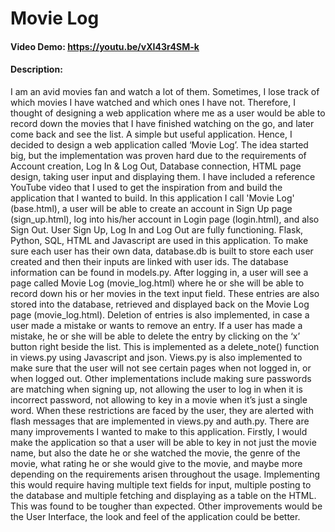 # Movie Log
#### Video Demo: https://youtu.be/vXI43r4SM-k
#### Description:
I am an avid movies fan and watch a lot of them. Sometimes, I lose track of which movies I have watched and which ones I have not. Therefore, I thought of designing a web application where me as a user would be able to record down the movies that I have finished watching on the go, and later come back and see the list. A simple but useful application.
Hence, I decided to design a web application called ‘Movie Log’. The idea started big, but the implementation was proven hard due to the requirements of Account creation, Log In & Log Out, Database connection, HTML page design, taking user input and displaying them.
I have included a reference YouTube video that I used to get the inspiration from and build the application that I wanted to build.
In this application I call 'Movie Log' (base.html), a user will be able to create an account in Sign Up page (sign_up.html), log into his/her account in Login page (login.html), and also Sign Out. User Sign Up, Log In and Log Out are fully functioning.
Flask, Python, SQL, HTML and Javascript are used in this application.
To make sure each user has their own data, database.db is built to store each user created and then their inputs are linked with user ids. The database information can be found in models.py.
After logging in, a user will see a page called Movie Log (movie_log.html) where he or she will be able to record down his or her movies in the text input field. These entries are also stored into the database, retrieved and displayed back on the Movie Log page (movie_log.html).
Deletion of entries is also implemented, in case a user made a mistake or wants to remove an entry. If a user has made a mistake, he or she will be able to delete the entry by clicking on the ‘x’ button right beside the list. This is implemented as a delete_note() function in views.py using Javascript and json.
Views.py is also implemented to make sure that the user will not see certain pages when not logged in, or when logged out.
Other implementations include making sure passwords are matching when signing up, not allowing the user to log in when it is incorrect password, not allowing to key in a movie when it’s just a single word. When these restrictions are faced by the user, they are alerted with flash messages that are implemented in views.py and auth.py.
There are many improvements I wanted to make to this application. Firstly, I would make the application so that a user will be able to key in not just the movie name, but also the date he or she watched the movie, the genre of the movie, what rating he or she would give to the movie, and maybe more depending on the requirements arisen throughout the usage. Implementing this would require having multiple text fields for input, multiple posting to the database and multiple fetching and displaying as a table on the HTML. This was found to be tougher than expected.
Other improvements would be the User Interface, the look and feel of the application could be better.
